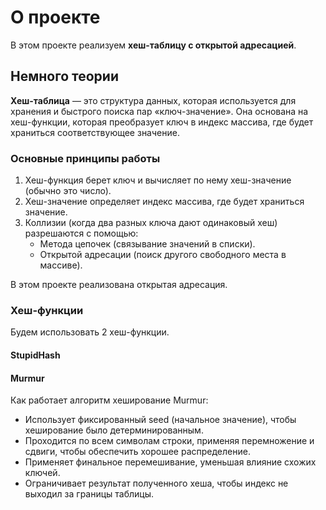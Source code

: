 # О проекте

В этом проекте реализуем **хеш-таблицу с открытой адресацией**.

## Немного теории

**Хеш-таблица** — это структура данных, которая используется для хранения и быстрого поиска пар «ключ-значение». Она основана на хеш-функции, которая преобразует ключ в индекс массива, где будет храниться соответствующее значение.

### Основные принципы работы

1. Хеш-функция берет ключ и вычисляет по нему хеш-значение (обычно это число).
2. Хеш-значение определяет индекс массива, где будет храниться значение.
3. Коллизии (когда два разных ключа дают одинаковый хеш) разрешаются с помощью:
	* Метода цепочек (связывание значений в списки).
	* Открытой адресации (поиск другого свободного места в массиве).

В этом проекте реализована открытая адресация.

### Хеш-функции

Будем использовать 2 хеш-функции.

#### StupidHash

#### Murmur

Как работает алгоритм хеширование Murmur:
* Использует фиксированный seed (начальное значение), чтобы хеширование было детерминированным.
* Проходится по всем символам строки, применяя перемножение и сдвиги, чтобы обеспечить хорошее распределение.
* Применяет финальное перемешивание, уменьшая влияние схожих ключей.
* Ограничивает результат полученного хеша, чтобы индекс не выходил за границы таблицы.